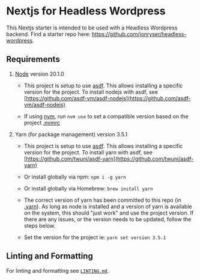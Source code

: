 # Nextjs for Headless Wordpress

This Nextjs starter is intended to be used with a Headless Wordpress backend. Find a starter repo here: <https://github.com/jonryser/headless-wordpress>.

## Requirements

1. [Node](https://nodejs.org/en/) version 20.1.0

   - This project is setup to use [asdf](https://github.com/asdf-vm/asdf).
     This allows installing a specific version for the project.
     To install nodejs with asdf, see [https://github.com/asdf-vm/asdf-nodejs](https://github.com/asdf-vm/asdf-nodejs)

   - If using [nvm](https://github.com/nvm-sh/nvm), run `nvm use` to set a compatible version based on the project [.nvmrc](./.nvmrc)

2. Yarn (for package management) version 3.5.1

   - This project is setup to use [asdf](https://github.com/asdf-vm/asdf).
     This allows installing a specific version for the project.
     To install yarn with asdf, see [https://github.com/twuni/asdf-yarn](https://github.com/twuni/asdf-yarn)

   - Or install globally via npm: `npm i -g yarn`

   - Or install globally via Homebrew: `brew install yarn`

   - The correct version of yarn has been committed to this repo (in [.yarn](./.yarn/releases)).
     As long as node is installed and a version of yarn is available on the system, this should "just work" and use the project version.
     If there are any issues, or the version needs to be updated, follow the steps below.

   - Set the version for the project ie: `yarn set version 3.5.1`

## Linting and Formatting

For linting and formatting see [`LINTING.md`](./LINTING.md).
